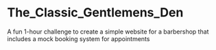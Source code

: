# The_Classic_Gentlemens_Den
A fun 1-hour challenge to create a simple website for a barbershop that includes a mock booking system for appointments
